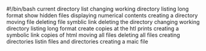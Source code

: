 #!/bin/bash
current directory
list
changing working directory
listing long format
show hidden files
displaying numerical contents
creating a directory
moving file
deleting file
symblic link
deleting the directory
changing working directory
listing long format
create copies at the htl
prints
creating a symbolic link
copies of html
moving all files
deleting all files
creating directories
listin files and directories
creating a maic file

